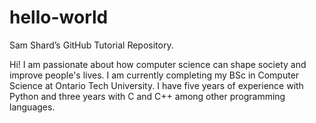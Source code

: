 # hello-world
Sam Shard’s GitHub Tutorial Repository.

Hi!  I am passionate about how computer science can shape society and improve people's lives.  I am currently completing my BSc in Computer Science at Ontario Tech University.  I have five years of experience with Python and three years with C and C++ among other programming languages.
